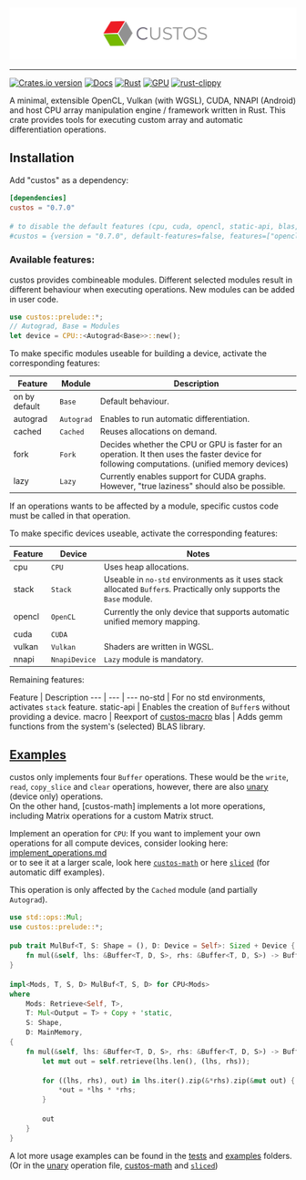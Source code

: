 ![custos logo](assets/custos.png)

<hr/>

[![Crates.io version](https://img.shields.io/crates/v/custos.svg)](https://crates.io/crates/custos)
[![Docs](https://docs.rs/custos/badge.svg?version=0.7.0)](https://docs.rs/custos/0.7.0/custos/)
[![Rust](https://github.com/elftausend/custos/actions/workflows/rust.yml/badge.svg)](https://github.com/elftausend/custos/actions/workflows/rust.yml)
[![GPU](https://github.com/elftausend/custos/actions/workflows/gpu.yml/badge.svg)](https://github.com/elftausend/custos/actions/workflows/gpu.yml)
[![rust-clippy](https://github.com/elftausend/custos/actions/workflows/rust-clippy.yml/badge.svg)](https://github.com/elftausend/custos/actions/workflows/rust-clippy.yml)

A minimal, extensible OpenCL, Vulkan (with WGSL), CUDA, NNAPI (Android) and host CPU array manipulation engine / framework written in Rust. 
This crate provides tools for executing custom array and automatic differentiation operations.<br>


## Installation

Add "custos" as a dependency:
```toml
[dependencies]
custos = "0.7.0"

# to disable the default features (cpu, cuda, opencl, static-api, blas, macro) and use an own set of features:
#custos = {version = "0.7.0", default-features=false, features=["opencl", "blas"]}
```

### Available features: 

custos provides combineable modules. Different selected modules result in different behaviour when executing operations.
New modules can be added in user code.
```rust
use custos::prelude::*; 
// Autograd, Base = Modules
let device = CPU::<Autograd<Base>>::new();
```
To make specific modules useable for building a device, activate the corresponding features:

Feature | Module | Description
--- | --- | ---
on by default | `Base` | Default behaviour.
autograd | `Autograd` | Enables to run automatic differentiation.
cached | `Cached` | Reuses allocations on demand.
fork | `Fork` | Decides whether the CPU or GPU is faster for an operation. It then uses the faster device for following computations. (unified memory devices)
lazy | `Lazy` | Currently enables support for CUDA graphs. However, "true laziness" should also be possible.

If an operations wants to be affected by a module, specific custos code must be called in that operation.

To make specific devices useable, activate the corresponding features:

Feature | Device | Notes
--- | --- | ---
cpu | `CPU` | Uses heap allocations.
stack | `Stack` | Useable in `no-std` environments as it uses stack allocated `Buffer`s. Practically only supports the `Base` module.
opencl | `OpenCL` | Currently the only device that supports automatic unified memory mapping. 
cuda | `CUDA` |
vulkan | `Vulkan` | Shaders are written in WGSL.
nnapi | `NnapiDevice` | `Lazy` module is mandatory.

Remaining features: 

Feature | Description
--- | --- | ---
no-std | For no std environments, activates `stack` feature.
static-api | Enables the creation of `Buffer`s without providing a device.
macro | Reexport of [custos-macro]
blas | Adds gemm functions from the system's (selected) BLAS library.

<!-- Feature | Description -->
<!-- --- | --- -->
<!-- opt-cache | Makes the 'cache graph' optimizeable, lowering the memory footprint. -->

[custos-macro]: https://github.com/elftausend/custos-macro

## [Examples]

custos only implements four `Buffer` operations. These would be the `write`, `read`, `copy_slice` and `clear` operations, however, there are also [unary] (device only) operations.<br>
On the other hand, [custos-math] implements a lot more operations, including Matrix operations for a custom Matrix struct.<br>

[examples]: https://github.com/elftausend/custos/tree/main/examples
[unary]: https://github.com/elftausend/custos/blob/main/src/unary.rs

Implement an operation for `CPU`:
If you want to implement your own operations for all compute devices, consider looking here: [implement_operations.md](implement_operations.md)<br>
or to see it at a larger scale, look here [`custos-math`](https://github.com/elftausend/custos-math) or here [`sliced`](https://github.com/elftausend/sliced) (for automatic diff examples).

This operation is only affected by the `Cached` module (and partially `Autograd`).

```rust
use std::ops::Mul;
use custos::prelude::*;

pub trait MulBuf<T, S: Shape = (), D: Device = Self>: Sized + Device {
    fn mul(&self, lhs: &Buffer<T, D, S>, rhs: &Buffer<T, D, S>) -> Buffer<T, Self, S>;
}

impl<Mods, T, S, D> MulBuf<T, S, D> for CPU<Mods>
where
    Mods: Retrieve<Self, T>,
    T: Mul<Output = T> + Copy + 'static,
    S: Shape,
    D: MainMemory,
{
    fn mul(&self, lhs: &Buffer<T, D, S>, rhs: &Buffer<T, D, S>) -> Buffer<T, Self, S> {
        let mut out = self.retrieve(lhs.len(), (lhs, rhs));

        for ((lhs, rhs), out) in lhs.iter().zip(&*rhs).zip(&mut out) {
            *out = *lhs * *rhs;
        }

        out
    }
}
```

A lot more usage examples can be found in the [tests] and [examples] folders.
(Or in the [unary] operation file, [custos-math](https://github.com/elftausend/custos-math) and [`sliced`](https://github.com/elftausend/sliced))

[tests]: https://github.com/elftausend/custos/tree/main/tests